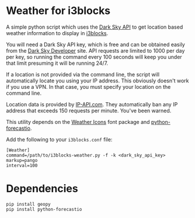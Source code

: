 # Weather for i3blocks

A simple python script which uses the [Dark Sky API](https://darksky.net/) to
get location based weather information to display in [i3blocks](https://github.com/vivien/i3blocks).

You will need a Dark Sky API key, which is free and can be obtained easily from
the [Dark Sky Developer](https://darksky.net/dev/) site. API requests are
limited to 1000 per day per key, so running the command every 100 seconds will
keep you under that limit presuming it will be running 24/7.

If a location is not provided via the command line, the script will
automatically locate you using your IP address. This obviously doesn't work if
you use a VPN. In that case, you must specify your location on the command
line.

Location data is provided by [IP-API.com](http://ip-api.com/). They
automatically ban any IP address that exceeds 150 requests per minute. You've
been warned.

This utility depends on the [Weather Icons](http://erikflowers.github.io/weather-icons/)
font package and [python-forecastio](https://github.com/ZeevG/python-forecast.io).

Add the following to your `i3blocks.conf` file:
```
[Weather]
command=/path/to/i3blocks-weather.py -f -k <dark_sky_api_key>
markup=pango
interval=100
```

# Dependencies

```
pip install geopy
pip install python-forecastio
```
